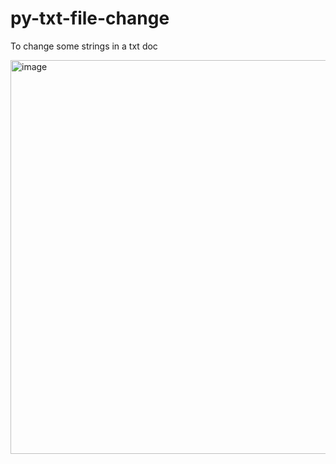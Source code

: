 # py-txt-file-change
To change some strings in a txt doc

<img width="630" alt="image" src="https://user-images.githubusercontent.com/80546510/169254248-6d7e5d31-cbd3-477a-8324-ba3eea5578ef.png">
